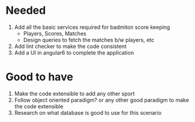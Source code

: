 # Needed
1. Add all the basic services required for badmiton score keeping
   * Players, Scores, Matches
   * Design queries to fetch the matches b/w players, etc
2. Add lint checker to make the code consistent
3. Add a UI in angular6 to complete the application

# Good to have
1. Make the code extensible to add any other sport
2. Follow object oriented paradigm? or any other good paradigm to make the code extensible
3. Research on what database is good to use for this scenario
